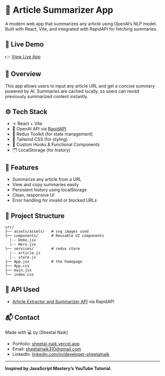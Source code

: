 # 🧠 Article Summarizer App

A modern web app that summarizes any article using OpenAI’s NLP model. Built with React, Vite, and integrated with RapidAPI for fetching summaries.

## 🔗 Live Demo

👉 [View Live App](https://ai-summarizer-three-bay.vercel.app/)

## 📸 Overview

This app allows users to input any article URL and get a concise summary powered by AI. Summaries are cached locally, so users can revisit previously summarized content instantly.

## ⚙️ Tech Stack

- ⚛️ React + Vite
- 🧠 OpenAI API via [RapidAPI](https://rapidapi.com/restyler/api/article-extractor-and-summarizer/)
- 🔖 Redux Toolkit (for state management)
- 💅 Tailwind CSS (for styling)
- 🧠 Custom Hooks & Functional Components
- 🗂 LocalStorage (for history)

## 🚀 Features

- Summarize any article from a URL
- View and copy summaries easily
- Persistent history using localStorage
- Clean, responsive UI
- Error handling for invalid or blocked URLs

## 📁 Project Structure

```
src/
├── assets/assets/   # svg images used
├── components/      # Reusable UI components
  |-- Demo.jsx
  |-- Hero.jsx 
├── services/        # redux store
  |-- article.js
  |-- store.js
├── App.jsx          # the homepage
├── App.css
├── main.jsx
└── index.css
```

## 🧠 API Used

- [Article Extractor and Summarizer API](https://rapidapi.com/restyler/api/article-extractor-and-summarizer/) via RapidAPI

## 📬 Contact

Made with 💻 by [Sheetal Naik]

- Portfolio: [sheetal-naik.vercel.app](https://sheetal-naik.vercel.app)
- Email: [sheetalnaik310@gmail.com](mailto:sheetalnaik310@gmail.com)
- LinkedIn: [linkedin.com/in/developer-sheetalnaik](https://linkedin.com/in/developer-sheetalnaik)
    
---

**Inspired by JavaScript Mastery’s YouTube Tutorial.**
